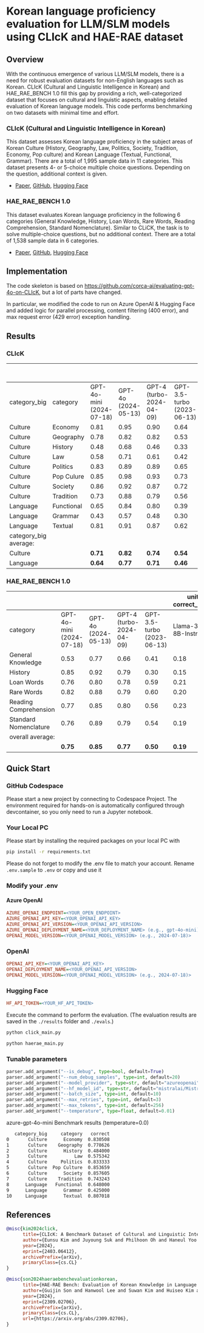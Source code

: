 # Korean language proficiency evaluation for LLM/SLM models using CLIcK and HAE-RAE dataset

## Overview

With the continuous emergence of various LLM/SLM models, there is a need for robust evaluation datasets for non-English languages such as Korean. CLIcK (Cultural and Linguistic Intelligence in Korean) and HAE_RAE_BENCH 1.0 fill this gap by providing a rich, well-categorized dataset that focuses on cultural and linguistic aspects, enabling detailed evaluation of Korean language models. This code performs benchmarking on two datasets with minimal time and effort.

### CLIcK (Cultural and Linguistic Intelligence in Korean)
This dataset assesses Korean language proficiency in the subject areas of Korean Culture (History, Geography, Law, Politics, Society, Tradition, Economy, Pop culture) and Korean Language (Textual, Functional, Grammar). There are a total of 1,995 sample data in 11 categories. This dataset presents 4- or 5-choice multiple choice questions. Depending on the question, additional context is given.

- [Paper](https://arxiv.org/abs/2403.06412), [GitHub](https://github.com/rladmstn1714/CLIcK), [Hugging Face](https://huggingface.co/datasets/EunsuKim/CLIcK)

### HAE_RAE_BENCH 1.0
This dataset evaluates Korean language proficiency in the following 6 categories (General Knowledge, History, Loan Words, Rare Words, Reading Comprehension, Standard Nomenclature). Similar to CLiCK, the task is to solve multiple-choice questions, but no additional context. There are a total of 1,538 sample data in 6 categories.

- [Paper](https://arxiv.org/abs/2309.02706), [GitHub](https://github.com/HAE-RAE/HAE-RAE-BENCH), [Hugging Face](https://huggingface.co/datasets/HAERAE-HUB/HAE_RAE_BENCH_1.0)

## Implementation

The code skeleton is based on https://github.com/corca-ai/evaluating-gpt-4o-on-CLIcK, but a lot of parts have changed. 

In particular, we modified the code to run on Azure OpenAI & Hugging Face and added logic for parallel processing, content filtering (400 error), and max request error (429 error) exception handling. 

## Results

### CLIcK

|               |                  |              |                  |                    |               |unit: correct_mean   |               |
|---------------------|------------------------|--------------------|------------------------|--------------------------|---------------------|---------------------|---------------------|
|category_big         |category                |GPT-4o-mini (2024-07-18)|GPT-4o  (2024-05-13)    |GPT-4 (turbo-2024-04-09)  |GPT-3.5-turbo (2023-06-13)|Llama-3.1-8B-Instruct|Phi-3-5-mini-instruct|
|Culture              |Economy                 |0.81                |0.95                    |0.90                      |0.64                 |0.42                 |0.61                 |
|Culture              |Geography               |0.78                |0.82                    |0.82                      |0.53                 |0.34                 |0.46                 |
|Culture              |History                 |0.48                |0.68                    |0.46                      |0.33                 |0.23                 |0.26                 |
|Culture              |Law                     |0.58                |0.71                    |0.61                      |0.42                 |0.32                 |0.32                 |
|Culture              |Politics                |0.83                |0.89                    |0.89                      |0.65                 |0.39                 |0.55                 |
|Culture              |Pop Culure              |0.85                |0.98                    |0.93                      |0.73                 |0.39                 |0.61                 |
|Culture              |Society                 |0.86                |0.92                    |0.87                      |0.72                 |0.44                 |0.54                 |
|Culture              |Tradition               |0.73                |0.88                    |0.79                      |0.56                 |0.37                 |0.48                 |
|Language             |Functional              |0.65                |0.84                    |0.80                      |0.39                 |0.13                 |0.38                 |
|Language             |Grammar                 |0.43                |0.57                    |0.48                      |0.30                 |0.22                 |0.28                 |
|Language             |Textual                 |0.81                |0.91                    |0.87                      |0.62                 |0.22                 |0.55                 |
|category_big average:|                        |                    |                        |                          |                     |                     |                     |
|Culture              |                        |**0.71**                |**0.82**                    |**0.74**                      |**0.54**                 |**0.35**                 |**0.44**                 |
|Language             |                        |**0.64**                |**0.77**                    |**0.71**                      |**0.46**                 |**0.20**                 |**0.41**                 |


### HAE_RAE_BENCH 1.0

|               |                  |              |                  |                    |unit: correct_mean   |               |
|---------------------|------------------------|--------------------|------------------------|--------------------------|---------------------|---------------------|
|category             |GPT-4o-mini<br>(2024-07-18)|GPT-4o<br>(2024-05-13)|GPT-4<br>(turbo-2024-04-09)|GPT-3.5-turbo<br>(2023-06-13)|Llama-3.1<br>8B-Instruct|Phi-3-5<br>mini-instruct|
|General Knowledge    |0.53                    |0.77                |0.66                    |0.41                      |0.18                 |0.31                 |
|History              |0.85                    |0.92                |0.79                    |0.30                      |0.15                 |0.32                 |
|Loan Words           |0.76                    |0.80                |0.78                    |0.59                      |0.21                 |0.48                 |
|Rare Words           |0.82                    |0.88                |0.79                    |0.60                      |0.20                 |0.55                 |
|Reading Comprehension|0.77                    |0.85                |0.80                    |0.56                      |0.23                 |0.43                 |
|Standard Nomenclature|0.76                    |0.89                |0.79                    |0.54                      |0.19                 |0.44                 |
|overall average:     |                        |                    |                        |                          |                     |                     |
|                     |**0.75**                    |**0.85**                |**0.77**                    |**0.50**                      |**0.19**                 |**0.42**                 |



## Quick Start

### GitHub Codespace
Please start a new project by connecting to Codespace Project. The environment required for hands-on is automatically configured through devcontainer, so you only need to run a Jupyter notebook.

### Your Local PC
Please start by installing the required packages on your local PC with

```bash
pip install -r requirements.txt
```

Please do not forget to modify the .env file to match your account. Rename `.env.sample` to `.env` or copy and use it

### Modify your .env

#### Azure OpenAI
```ini
AZURE_OPENAI_ENDPOINT=<YOUR_OPEN_ENDPOINT>
AZURE_OPENAI_API_KEY=<YOUR_OPENAI_API_KEY>
AZURE_OPENAI_API_VERSION=<YOUR_OPENAI_API_VERSION>
AZURE_OPENAI_DEPLOYMENT_NAME=<YOUR_DEPLOYMENT_NAME> (e.g., gpt-4o-mini)>
OPENAI_MODEL_VERSION=<YOUR_OPENAI_MODEL_VERSION> (e.g., 2024-07-18)>
```

### OpenAI
```ini
OPENAI_API_KEY=<YOUR_OPENAI_API_KEY>
OPENAI_DEPLOYMENT_NAME=<YOUR_OPENAI_API_VERSION>
OPENAI_MODEL_VERSION=<YOUR_OPENAI_MODEL_VERSION> (e.g., 2024-07-18)>
```

### Hugging Face
```ini
HF_API_TOKEN=<YOUR_HF_API_TOKEN>
```

Execute the command to perform the evaluation. (The evaluation results are saved in the `./results` folder and `./evals`.)
   
```bash
python click_main.py

python haerae_main.py

```

### Tunable parameters
```python
parser.add_argument("--is_debug", type=bool, default=True)
parser.add_argument("--num_debug_samples", type=int, default=20)
parser.add_argument("--model_provider", type=str, default="azureopenai")
parser.add_argument("--hf_model_id", type=str, default="mistralai/Mistral-7B-Instruct-v0.2")
parser.add_argument("--batch_size", type=int, default=10)
parser.add_argument("--max_retries", type=int, default=3)
parser.add_argument("--max_tokens", type=int, default=256)
parser.add_argument("--temperature", type=float, default=0.01)
```

azure-gpt-4o-mini Benchmark results (temperature=0.0)
```bash
   category_big     category   correct
0       Culture      Economy  0.830508
1       Culture    Geography  0.778626
2       Culture      History  0.484000
3       Culture          Law  0.575342
4       Culture     Politics  0.833333
5       Culture  Pop Culture  0.853659
6       Culture      Society  0.857605
7       Culture    Tradition  0.743243
8      Language   Functional  0.648000
9      Language      Grammar  0.425000
10     Language      Textual  0.807018
```


## References

```bibtex
@misc{kim2024click,
      title={CLIcK: A Benchmark Dataset of Cultural and Linguistic Intelligence in Korean}, 
      author={Eunsu Kim and Juyoung Suk and Philhoon Oh and Haneul Yoo and James Thorne and Alice Oh},
      year={2024},
      eprint={2403.06412},
      archivePrefix={arXiv},
      primaryClass={cs.CL}
}

@misc{son2024haeraebenchevaluationkorean,
      title={HAE-RAE Bench: Evaluation of Korean Knowledge in Language Models}, 
      author={Guijin Son and Hanwool Lee and Suwan Kim and Huiseo Kim and Jaecheol Lee and Je Won Yeom and Jihyu Jung and Jung Woo Kim and Songseong Kim},
      year={2024},
      eprint={2309.02706},
      archivePrefix={arXiv},
      primaryClass={cs.CL},
      url={https://arxiv.org/abs/2309.02706}, 
}
```